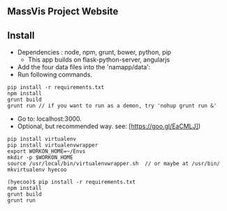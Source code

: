 MassVis Project Website
-------


Install
-------
- Dependencies : node, npm, grunt, bower, python, pip
  * This app builds on flask-python-server, angularjs
- Add the four data files into the 'namapp/data':
- Run following commands.
```
pip install -r requirements.txt
npm install
grunt build
grunt run // if you want to run as a demon, try 'nohup grunt run &'
```
- Go to: localhost:3000.
- Optional, but recommended way. see: [https://goo.gl/EaCMLJ])
```
pip install virtualenv
pip install virtualenvwrapper
export WORKON_HOME=~/Envs
mkdir -p $WORKON_HOME
source /usr/local/bin/virtualenvwrapper.sh  // or maybe at /usr/bin/
mkvirtualenv hyecoo

(hyecoo)$ pip install -r requirements.txt
npm install
grunt build
grunt run  
```
